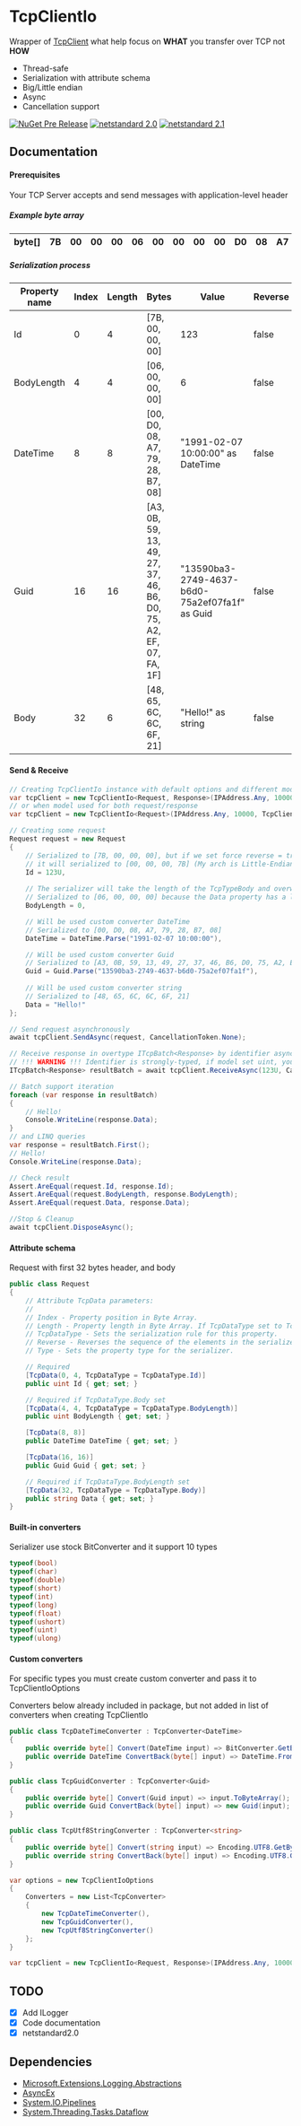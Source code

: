 # TcpClientIo
Wrapper of [TcpClient](https://github.com/dotnet/runtime/blob/c7a246c000747ec728ac862b7a503348b103df0e/src/libraries/System.Net.Sockets/src/System/Net/Sockets/TCPClient.cs "Source Code dotnet/corefx/TCPClient.cs") what help focus on **WHAT** you transfer over TCP not **HOW**

- Thread-safe
- Serialization with attribute schema
- Big/Little endian
- Async
- Cancellation support

[![NuGet Pre Release](https://img.shields.io/nuget/vpre/TcpClientIo.svg?style=for-the-badge&logo=appveyor)](https://www.nuget.org/packages/TcpClientIo/)
[![netstandard 2.0](https://img.shields.io/badge/netstandard-2.0-brightgreen.svg?style=for-the-badge&logo=appveyor)](https://docs.microsoft.com/en-us/dotnet/standard/net-standard)
[![netstandard 2.1](https://img.shields.io/badge/netstandard-2.1-brightgreen.svg?style=for-the-badge&logo=appveyor)](https://docs.microsoft.com/en-us/dotnet/standard/net-standard) 
## Documentation
#### Prerequisites
Your TCP Server accepts and send messages with application-level header

##### Example byte array
| byte[] | 7B | 00 | 00 | 00 | 06 | 00 | 00 | 00 | 00 | D0 | 08 | A7 | 79 | 28 | B7 | 08 | A3 | 0B | 59 | 13 | 49 | 27 | 37 | 46 | B6 | D0 | 75 | A2 | EF | 07 | FA | 1F | 48 | 65 | 6C | 6C | 6F | 21 |
|--------|----|----|----|----|----|----|----|----|----|----|----|----|----|----|----|----|----|----|----|----|----|----|----|----|----|----|----|----|----|----|----|----|----|----|----|----|----|----|
##### Serialization process
| Property name | Index | Length | Bytes                                                            | Value                                          | Reverse | Change Type | Custom converter |
|---------------|--------|--------|------------------------------------------------------------------|------------------------------------------------|---------|-------------|------------------|
| Id            | 0      | 4      | [7B, 00, 00, 00]                                                 | 123                                            | false   | false       | false            |
| BodyLength    | 4      | 4      | [06, 00, 00, 00]                                                 | 6                                              | false   | false       | false            |
| DateTime      | 8      | 8      | [00, D0, 08, A7, 79, 28, B7, 08]                                 | "1991-02-07 10:00:00" as DateTime              | false   | false       | true             |
| Guid          | 16     | 16     | [A3, 0B, 59, 13, 49, 27, 37, 46, B6, D0, 75, A2, EF, 07, FA, 1F] | "13590ba3-2749-4637-b6d0-75a2ef07fa1f" as Guid | false   | false       | true             |
| Body          | 32     | 6      | [48, 65, 6C, 6C, 6F, 21]                                         | "Hello!" as string                             | false   | false       | true             |
#### Send & Receive
```c#
// Creating TcpClientIo instance with default options and different models of request/response
var tcpClient = new TcpClientIo<Request, Response>(IPAddress.Any, 10000, TcpClientIoOptions.Default);
// or when model used for both request/response
var tcpClient = new TcpClientIo<Request>(IPAddress.Any, 10000, TcpClientIoOptions.Default);

// Creating some request
Request request = new Request
{
    // Serialized to [7B, 00, 00, 00], but if we set force reverse = true,
    // it will serialized to [00, 00, 00, 7B] (My arch is Little-Endian
    Id = 123U, 
    
    // The serializer will take the length of the TcpTypeBody and overwrite the value.
    // Serialized to [06, 00, 00, 00] because the Data property has a length = 6
    BodyLength = 0,

    // Will be used custom converter DateTime
    // Serialized to [00, D0, 08, A7, 79, 28, B7, 08]
    DateTime = DateTime.Parse("1991-02-07 10:00:00"),

    // Will be used custom converter Guid
    // Serialized to [A3, 0B, 59, 13, 49, 27, 37, 46, B6, D0, 75, A2, EF, 07, FA, 1F]
    Guid = Guid.Parse("13590ba3-2749-4637-b6d0-75a2ef07fa1f"),
    
    // Will be used custom converter string
    // Serialized to [48, 65, 6C, 6C, 6F, 21]
    Data = "Hello!"
};

// Send request asynchronously
await tcpClient.SendAsync(request, CancellationToken.None);

// Receive response in overtype ITcpBatch<Response> by identifier asynchronously
// !!! WARNING !!! Identifier is strongly-typed, if model set uint, you must pass it uint too
ITcpBatch<Response> resultBatch = await tcpClient.ReceiveAsync(123U, CancellationToken.None);

// Batch support iteration
foreach (var response in resultBatch)
{
    // Hello!
    Console.WriteLine(response.Data);
}
// and LINQ queries
var response = resultBatch.First();
// Hello!
Console.WriteLine(response.Data);

// Check result
Assert.AreEqual(request.Id, response.Id);
Assert.AreEqual(request.BodyLength, response.BodyLength);
Assert.AreEqual(request.Data, response.Data);

//Stop & Cleanup
await tcpClient.DisposeAsync();
```
#### Attribute schema
Request with first 32 bytes header, and body
```c#
public class Request
{
    // Attribute TcpData parameters:
    //
    // Index - Property position in Byte Array.
    // Length - Property length in Byte Array. If TcpDataType set to TcpDataType.Body, is ignored. Overwritten by the serializer.
    // TcpDataType - Sets the serialization rule for this property.
    // Reverse - Reverses the sequence of the elements in the serialized Byte Array. Used for cases where the receiving side uses a different endianness.
    // Type - Sets the property type for the serializer.

    // Required
    [TcpData(0, 4, TcpDataType = TcpDataType.Id)]
    public uint Id { get; set; }

    // Required if TcpDataType.Body set
    [TcpData(4, 4, TcpDataType = TcpDataType.BodyLength)]
    public uint BodyLength { get; set; }

    [TcpData(8, 8)]
    public DateTime DateTime { get; set; }

    [TcpData(16, 16)]
    public Guid Guid { get; set; }

    // Required if TcpDataType.BodyLength set
    [TcpData(32, TcpDataType = TcpDataType.Body)]
    public string Data { get; set; }
}
```
#### Built-in converters
Serializer use stock BitConverter and it support 10 types
```c#
typeof(bool)
typeof(char)
typeof(double)
typeof(short)
typeof(int)
typeof(long)
typeof(float)
typeof(ushort)
typeof(uint)
typeof(ulong)
```
#### Custom converters
For specific types you must create custom converter and pass it to TcpClientIoOptions

Converters below already included in package, but not added in list of converters when creating TcpClientIo
```c#
public class TcpDateTimeConverter : TcpConverter<DateTime>
{
    public override byte[] Convert(DateTime input) => BitConverter.GetBytes(input.ToBinary());
    public override DateTime ConvertBack(byte[] input) => DateTime.FromBinary(BitConverter.ToInt64(input));
}

public class TcpGuidConverter : TcpConverter<Guid>
{
    public override byte[] Convert(Guid input) => input.ToByteArray();
    public override Guid ConvertBack(byte[] input) => new Guid(input);
}

public class TcpUtf8StringConverter : TcpConverter<string>
{
    public override byte[] Convert(string input) => Encoding.UTF8.GetBytes(input);
    public override string ConvertBack(byte[] input) => Encoding.UTF8.GetString(input);
}
```
```c#
var options = new TcpClientIoOptions
{
    Converters = new List<TcpConverter>
    {
        new TcpDateTimeConverter(),
        new TcpGuidConverter(),
        new TcpUtf8StringConverter()
    };
}

var tcpClient = new TcpClientIo<Request, Response>(IPAddress.Any, 10000, options);
```
## TODO
 - [X] Add ILogger
 - [X] Code documentation
 - [X] netstandard2.0
## Dependencies
* [Microsoft.Extensions.Logging.Abstractions](https://github.com/dotnet/extensions#package-list)
* [AsyncEx](https://github.com/StephenCleary/AsyncEx)
* [System.IO.Pipelines](https://github.com/dotnet/runtime/tree/master/src/libraries/System.IO.Pipelines)
* [System.Threading.Tasks.Dataflow](https://github.com/dotnet/runtime/tree/master/src/libraries/System.Threading.Tasks.Dataflow)